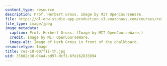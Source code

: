 ```yaml
---
content_type: resource
description: Prof. Herbert Gross. Image by MIT OpenCourseWare.
file: https://ol-ocw-studio-app-production.s3.amazonaws.com/courses/res-18-007-calculus-revisited-multivariable-calculus-fall-2011/35b82c3804a4bd97dcf16fe162833094_res-18-007f11-th.jpg
file_type: image/jpeg
image_metadata:
  caption: Prof. Herbert Gross. (Image by MIT OpenCourseWare.)
  credit: Image by MIT OpenCourseWare.
  image-alt: Image of Herb Gross in front of the chalkboard.
resourcetype: Image
title: res-18-007f11-th.jpg
uid: 35b82c38-04a4-bd97-dcf1-6fe162833094
---
```

